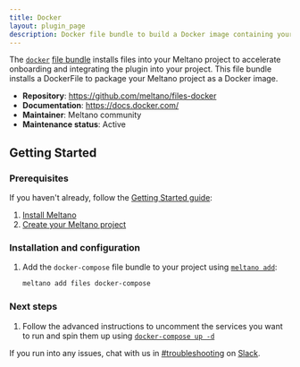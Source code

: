```yaml
---
title: Docker
layout: plugin_page
description: Docker file bundle to build a Docker image containing your Meltano project
---
```


The [`docker`](https://docs.docker.com/) [file bundle](https://docs.meltano.com/concepts/plugins#file-bundles) installs files into your Meltano project to accelerate onboarding and integrating the plugin into your project.
This file bundle installs a DockerFile to package your Meltano project as a Docker image.

- **Repository**: <https://github.com/meltano/files-docker>
- **Documentation**: <https://docs.docker.com/>
- **Maintainer**: Meltano community
- **Maintenance status**: Active

## Getting Started

### Prerequisites

If you haven't already, follow the [Getting Started guide](https://docs.meltano.com/getting-started.html):

1. [Install Meltano](https://docs.meltano.com/getting-started.html#install-meltano)
1. [Create your Meltano project](https://docs.meltano.com/getting-started.html#create-your-meltano-project)

### Installation and configuration

1. Add the `docker-compose` file bundle to your project using [`meltano add`](https://docs.meltano.com/reference/command-line-interface.html#add):

    ```bash
    meltano add files docker-compose
    ```

### Next steps

1. Follow the advanced instructions to uncomment the services you want to run and spin them up using [`docker-compose up -d`](https://github.com/meltano/files-docker-compose/blob/main/bundle/README.md)

If you run into any issues, chat with us in [#troubleshooting](https://meltano.slack.com/archives/C01TCRBBJD7) on [Slack](https://meltano.com/slack).
